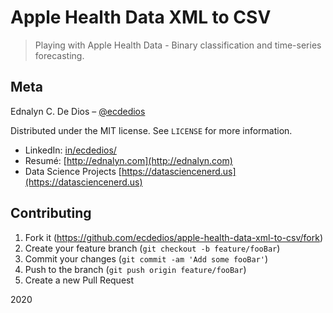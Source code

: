 # Apple Health Data XML to CSV
> Playing with Apple Health Data - Binary classification and time-series forecasting.


## Meta

Ednalyn C. De Dios – [@ecdedios](https://github.com/ecdedios)

Distributed under the MIT license. See ``LICENSE`` for more information.

- LinkedIn: [in/ecdedios/](https://www.linkedin.com/in/ecdedios/)
- Resumé: [http://ednalyn.com](http://ednalyn.com)
- Data Science Projects [https://datasciencenerd.us](https://datasciencenerd.us)

## Contributing

1. Fork it (<https://github.com/ecdedios/apple-health-data-xml-to-csv/fork>)
2. Create your feature branch (`git checkout -b feature/fooBar`)
3. Commit your changes (`git commit -am 'Add some fooBar'`)
4. Push to the branch (`git push origin feature/fooBar`)
5. Create a new Pull Request

2020
